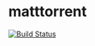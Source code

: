 # matttorrent

[![Build
Status](https://travis-ci.org/mattwestrik/matttorrent.svg?branch=master)](https://travis-ci.org/mattwestrik/matttorrent)
